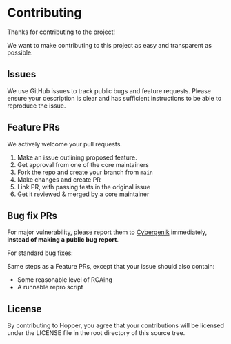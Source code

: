 # Contributing

Thanks for contributing to the project!

We want to make contributing to this project as easy and transparent as possible.

## Issues

We use GitHub issues to track public bugs and feature requests. Please ensure your description is
clear and has sufficient instructions to be able to reproduce the issue.

## Feature PRs

We actively welcome your pull requests.

1. Make an issue outlining proposed feature.
2. Get approval from one of the core maintainers
3. Fork the repo and create your branch from `main`
4. Make changes and create PR
5. Link PR, with passing tests in the original issue
6. Get it reviewed & merged by a core maintainer

## Bug fix PRs

For major vulnerability, please report them to [Cybergenik](cybergenik@gmail.com) immediately, **instead of making a public bug report**.

For standard bug fixes:

Same steps as a Feature PRs, except that your issue should also contain:
- Some reasonable level of RCAing
- A runnable repro script

## License

By contributing to Hopper, you agree that your contributions will be licensed
under the LICENSE file in the root directory of this source tree.
